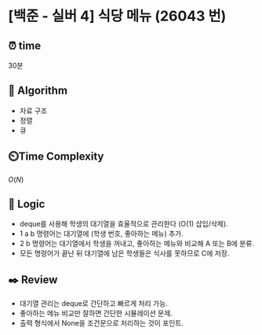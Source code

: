 # [백준 - 실버 4] 식당 메뉴 (26043 번)

## ⏰  **time**

30분

## :pushpin: **Algorithm**

- 자료 구조 
- 정렬 
- 큐

## ⏲️**Time Complexity**

$O(N)$

## :round_pushpin: **Logic**

- deque를 사용해 학생의 대기열을 효율적으로 관리한다 (O(1) 삽입/삭제). 
- 1 a b 명령어는 대기열에 (학생 번호, 좋아하는 메뉴) 추가. 
- 2 b 명령어는 대기열에서 학생을 꺼내고, 좋아하는 메뉴와 비교해 A 또는 B에 분류. 
- 모든 명령어가 끝난 뒤 대기열에 남은 학생들은 식사를 못하므로 C에 저장.

## :black_nib: **Review**

- 대기열 관리는 deque로 간단하고 빠르게 처리 가능. 
- 좋아하는 메뉴 비교만 잘하면 간단한 시뮬레이션 문제. 
- 출력 형식에서 None을 조건문으로 처리하는 것이 포인트.